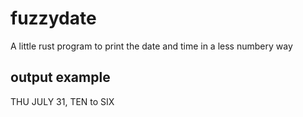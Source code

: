# fuzzydate
A little rust program to print the date and time in a less numbery way
## output example
THU JULY 31, TEN to SIX

